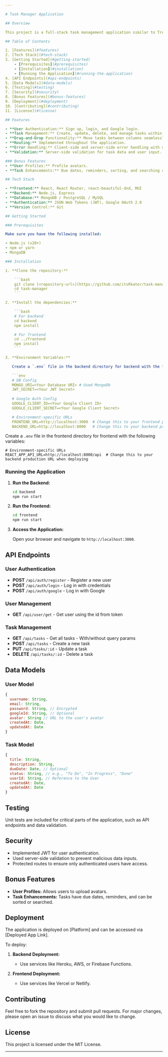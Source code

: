 ```yaml
---

# Task Manager Application

## Overview

This project is a full-stack task management application similar to Trello, allowing users to create, update, and manage tasks within different columns. Users can move tasks between columns using drag-and-drop functionality. Additionally, users can sign up, log in, and authenticate via Google.

## Table of Contents

1. [Features](#features)
2. [Tech Stack](#tech-stack)
3. [Getting Started](#getting-started)
    - [Prerequisites](#prerequisites)
    - [Installation](#installation)
    - [Running the Application](#running-the-application)
4. [API Endpoints](#api-endpoints)
5. [Data Models](#data-models)
6. [Testing](#testing)
7. [Security](#security)
8. [Bonus Features](#bonus-features)
9. [Deployment](#deployment)
10. [Contributing](#contributing)
11. [License](#license)

## Features

- **User Authentication:** Sign up, login, and Google login.
- **Task Management:** Create, update, delete, and manage tasks within different columns.
- **Drag-and-Drop Functionality:** Move tasks between columns seamlessly.
- **Routing:** Implemented throughout the application.
- **Error Handling:** Client-side and server-side error handling with meaningful messages.
- **Validation:** Server-side validation for task data and user input.

### Bonus Features
- **User Profiles:** Profile avatars.
- **Task Enhancements:** Due dates, reminders, sorting, and searching capabilities.

## Tech Stack

- **Frontend:** React, React Router, react-beautiful-dnd, MUI
- **Backend:** Node.js, Express
- **Database:** MongoDB / PostgreSQL / MySQL
- **Authentication:** JSON Web Tokens (JWT), Google OAuth 2.0
- **Version Control:** Git

## Getting Started

### Prerequisites

Make sure you have the following installed:

- Node.js (v20+)
- npm or yarn
- MongoDB

### Installation

1. **Clone the repository:**

    ```bash
    git clone [<repository-url>](https://github.com/itsRkator/task-manager.git)
    cd task-manager
    ```

2. **Install the dependencies:**

    ```bash
    # For backend
    cd backend
    npm install

    # For frontend
    cd ../frontend
    npm install
    ```

3. **Environment Variables:**

   Create a `.env` file in the backend directory for backend with the following variables:

   ```env
   # DB Config
   MONGO_URI=<Your Database URI> # Used MongoDb
   JWT_SECRET=<Your JWT Secret>
   
   # Google Auth Config
   GOOGLE_CLIENT_ID=<Your Google Client ID>
   GOOGLE_CLIENT_SECRET=<Your Google Client Secret>

   # Environment-specific URLs
   FRONTEND_URL=http://localhost:3000  # Change this to your frontend production URL when deploying
   BACKEND_URL=http://localhost:8000   # Change this to your backend production URL when deploying
   ```

   Create a `.env` file in the frontend directory for frontend with the following variables:

   ```env
   # Environment-specific URLs
   REACT_APP_API_URL=http://localhost:8000/api  # Change this to your backend production URL when deploying
   ```

### Running the Application

1. **Run the Backend:**

    ```bash
    cd backend
    npm run start
    ```

2. **Run the Frontend:**

    ```bash
    cd frontend
    npm run start
    ```

3. **Access the Application:**

   Open your browser and navigate to `http://localhost:3000`.

## API Endpoints

### User Authentication

- **POST** `/api/auth/register` - Register a new user
- **POST** `/api/auth/login` - Log in with credentials
- **POST** `/api/auth/google` - Log in with Google

### User Management

- **GET** `/api/user/get` - Get user using the id from token

### Task Management

- **GET** `/api/tasks` - Get all tasks - With/without query params
- **POST** `/api/tasks` - Create a new task
- **PUT** `/api/tasks/:id` - Update a task
- **DELETE** `/api/tasks/:id` - Delete a task

## Data Models

### User Model

```javascript
{
  username: String,
  email: String,
  password: String, // Encrypted
  googleId: String, // Optional
  avatar: String // URL to the user's avatar
  createdAt: Date,
  updatedAt: Date
}
```

### Task Model

```javascript
{
  title: String,
  description: String,
  dueDate: Date, // Optional
  status: String, // e.g., "To Do", "In Progress", "Done"
  userId: String, // Reference to the User
  createdAt: Date,
  updatedAt: Date
}
```

## Testing

Unit tests are included for critical parts of the application, such as API endpoints and data validation.
<!-- 
- **Run Tests:**

    ```bash
    # For backend
    cd backend
    npm run test

    # For frontend
    cd frontend
    npm run test
    ``` -->

## Security

- Implemented JWT for user authentication.
- Used server-side validation to prevent malicious data inputs.
- Protected routes to ensure only authenticated users have access.

## Bonus Features

- **User Profiles:** Allows users to upload avatars.
- **Task Enhancements:** Tasks have due dates, reminders, and can be sorted or searched.

## Deployment

The application is deployed on [Platform] and can be accessed via [Deployed App Link].

To deploy:

1. **Backend Deployment:**
    - Use services like Heroku, AWS, or Firebase Functions.

2. **Frontend Deployment:**
    - Use services like Vercel or Netlify.

## Contributing

Feel free to fork the repository and submit pull requests. For major changes, please open an issue to discuss what you would like to change.

## License

This project is licensed under the MIT License.

---
```

